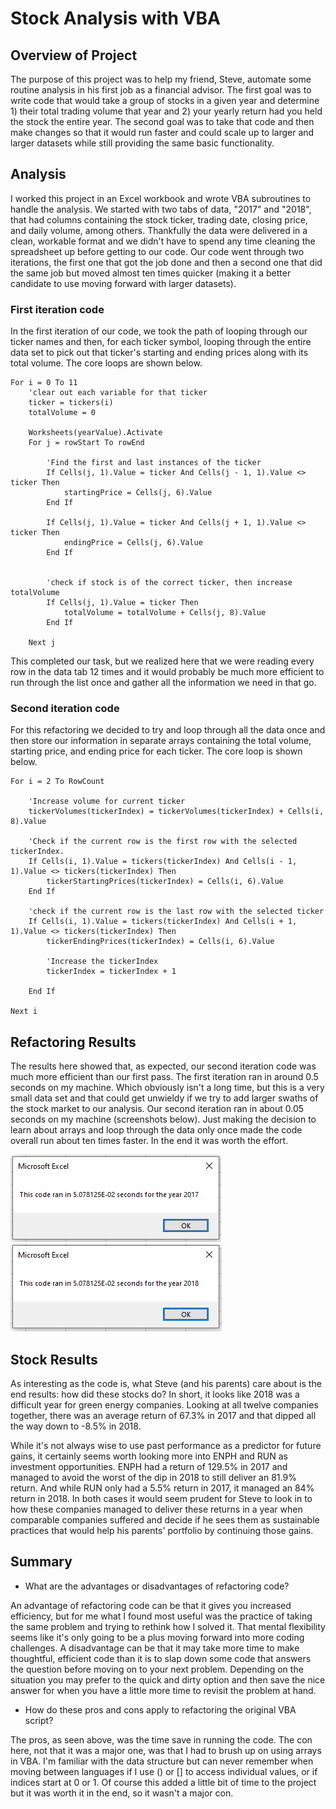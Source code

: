 # Stock Analysis with VBA

## Overview of Project

The purpose of this project was to help my friend, Steve, automate some routine analysis in his first job as a financial advisor. The first goal was to write code that would take a group of stocks in a given year and determine 1) their total trading volume that year and 2) your yearly return had you held the stock the entire year. The second goal was to take that code and then make changes so that it would run faster and could scale up to larger and larger datasets while still providing the same basic functionality.

## Analysis

I worked this project in an Excel workbook and wrote VBA subroutines to handle the analysis. We started with two tabs of data, "2017" and "2018", that had columns containing the stock ticker, trading date, closing price, and daily volume, among others. Thankfully the data were delivered in a clean, workable format and we didn't have to spend any time cleaning the spreadsheet up before getting to our code. Our code went through two iterations, the first one that got the job done and then a second one that did the same job but moved almost ten times quicker (making it a better candidate to use moving forward with larger datasets).

### First iteration code
 
 In the first iteration of our code, we took the path of looping through our ticker names and then, for each ticker symbol, looping through the entire data set to pick out that ticker's starting and ending prices along with its total volume. The core loops are shown below.
    
    For i = 0 To 11
        'clear out each variable for that ticker
        ticker = tickers(i)
        totalVolume = 0
                
        Worksheets(yearValue).Activate
        For j = rowStart To rowEnd
            
            'Find the first and last instances of the ticker
            If Cells(j, 1).Value = ticker And Cells(j - 1, 1).Value <> ticker Then
                startingPrice = Cells(j, 6).Value
            End If
            
            If Cells(j, 1).Value = ticker And Cells(j + 1, 1).Value <> ticker Then
                endingPrice = Cells(j, 6).Value
            End If
            
            
            'check if stock is of the correct ticker, then increase totalVolume
            If Cells(j, 1).Value = ticker Then
                totalVolume = totalVolume + Cells(j, 8).Value
            End If
        
        Next j

This completed our task, but we realized here that we were reading every row in the data tab 12 times and it would probably be much more efficient to run through the list once and gather all the information we need in that go.    

### Second iteration code
For this refactoring we decided to try and loop through all the data once and then store our information in separate arrays containing the total volume, starting price, and ending price for each ticker. The core loop is shown below.

    For i = 2 To RowCount
    
        'Increase volume for current ticker
        tickerVolumes(tickerIndex) = tickerVolumes(tickerIndex) + Cells(i, 8).Value
        
        'Check if the current row is the first row with the selected tickerIndex.
        If Cells(i, 1).Value = tickers(tickerIndex) And Cells(i - 1, 1).Value <> tickers(tickerIndex) Then
            tickerStartingPrices(tickerIndex) = Cells(i, 6).Value
        End If
        
        'check if the current row is the last row with the selected ticker
        If Cells(i, 1).Value = tickers(tickerIndex) And Cells(i + 1, 1).Value <> tickers(tickerIndex) Then
            tickerEndingPrices(tickerIndex) = Cells(i, 6).Value
            
            'Increase the tickerIndex
            tickerIndex = tickerIndex + 1
            
        End If
    
    Next i

## Refactoring Results

The results here showed that, as expected, our second iteration code was much more efficient than our first pass. The first iteration ran in around 0.5 seconds on my machine. Which obviously isn't a long time, but this is a very small data set and that could get unwieldy if we try to add larger swaths of the stock market to our analysis. Our second iteration ran in about 0.05 seconds on my machine (screenshots below). Just making the decision to learn about arrays and loop through the data only once made the code overall run about ten times faster. In the end it was worth the effort.

![VBA_Challenge_2017](/Resources/VBA_Challenge_2017.png)
![VBA_Challenge_2018](/Resources/VBA_Challenge_2018.png)

## Stock Results

As interesting as the code is, what Steve (and his parents) care about is the end results: how did these stocks do? In short, it looks like 2018 was a difficult year for green energy companies. Looking at all twelve companies together, there was an average return of 67.3% in 2017 and that dipped all the way down to -8.5% in 2018. 

While it's not always wise to use past performance as a predictor for future gains, it certainly seems worth looking more into ENPH and RUN as investment opportunities. ENPH had a return of 129.5% in 2017 and managed to avoid the worst of the dip in 2018 to still deliver an 81.9% return. And while RUN only had a 5.5% return in 2017, it managed an 84% return in 2018. In both cases it would seem prudent for Steve to look in to how these companies managed to deliver these returns in a year when comparable companies suffered and decide if he sees them as sustainable practices that would help his parents' portfolio by continuing those gains.

## Summary

- What are the advantages or disadvantages of refactoring code?

An advantage of refactoring code can be that it gives you increased efficiency, but for me what I found most useful was the practice of taking the same problem and trying to rethink how I solved it. That mental flexibility seems like it's only going to be a plus moving forward into more coding challenges. A disadvantage can be that it may take more time to make thoughtful, efficient code than it is to slap down some code that answers the question before moving on to your next problem. Depending on the situation you may prefer to the quick and dirty option and then save the nice answer for when you have a little more time to revisit the problem at hand.

- How do these pros and cons apply to refactoring the original VBA script?

The pros, as seen above, was the time save in running the code. The con here, not that it was a major one, was that I had to brush up on using arrays in VBA. I'm familiar with the data structure but can never remember when moving between languages if I use () or [] to access individual values, or if indices start at 0 or 1. Of course this added a little bit of time to the project but it was worth it in the end, so it wasn't a major con. 

